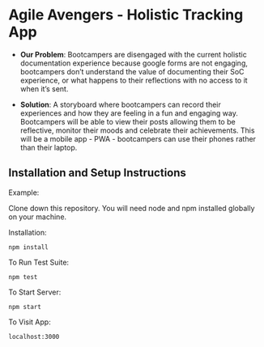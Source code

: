 # Agile Avengers - Holistic Tracking App

- **Our Problem**: Bootcampers are disengaged with the current holistic documentation experience because google forms are not engaging, bootcampers don’t understand the value of documenting their SoC experience, or what happens to their reflections with no access to it when it’s sent.

- **Solution**: A storyboard where bootcampers can record their experiences and how they are feeling in a fun and engaging way. Bootcampers will be able to view their posts allowing them to be reflective, monitor their moods and celebrate their achievements. This will be a mobile app - PWA - bootcampers can use their phones rather than their laptop.

## **Installation and Setup Instructions**

Example:

Clone down this repository. You will need node and npm installed globally on your machine.

Installation:

```
npm install

```

To Run Test Suite:

```
npm test
```

To Start Server:

```
npm start
```

To Visit App:

```
localhost:3000
```
